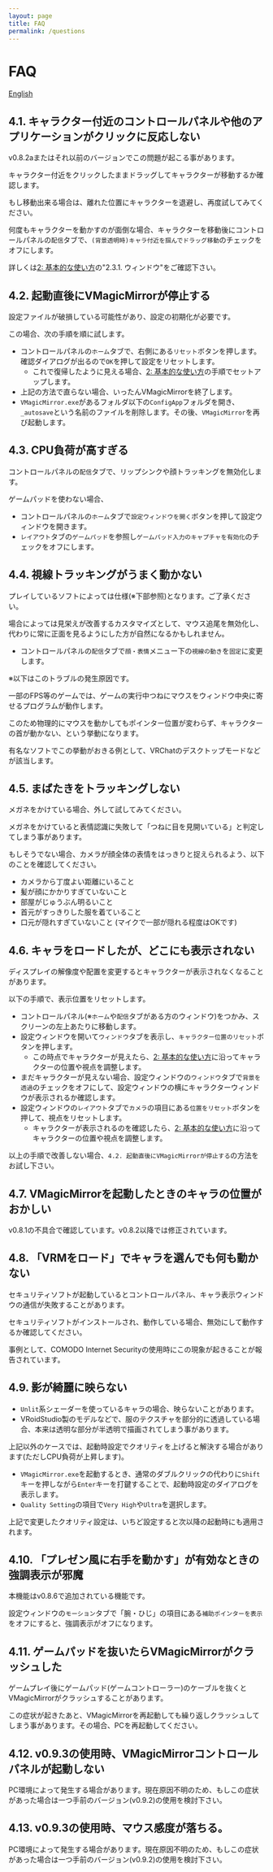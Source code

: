 ```yaml
---
layout: page
title: FAQ
permalink: /questions
---
```


# FAQ

[English](./en/questions)


## 4.1. キャラクター付近のコントロールパネルや他のアプリケーションがクリックに反応しない

v0.8.2aまたはそれ以前のバージョンでこの問題が起こる事があります。

キャラクター付近をクリックしたままドラッグしてキャラクターが移動するか確認します。

もし移動出来る場合は、離れた位置にキャラクターを退避し、再度試してみてください。

何度もキャラクターを動かすのが面倒な場合、キャラクターを移動後にコントロールパネルの`配信`タブで、`(背景透明時)キャラ付近を掴んでドラッグ移動`のチェックをオフにします。

詳しくは[2: 基本的な使い方](./get_started.html)の"2.3.1. ウィンドウ"をご確認下さい。


## 4.2. 起動直後にVMagicMirrorが停止する

設定ファイルが破損している可能性があり、設定の初期化が必要です。

この場合、次の手順を順に試します。

* コントロールパネルの`ホーム`タブで、右側にある`リセット`ボタンを押します。確認ダイアログが出るので`OK`を押して設定をリセットします。
    + これで復帰したように見える場合、[2: 基本的な使い方](./get_started.html)の手順でセットアップします。
* 上記の方法で直らない場合、いったんVMagicMirrorを終了します。
* `VMagicMirror.exe`があるフォルダ以下の`ConfigApp`フォルダを開き、`_autosave`という名前のファイルを削除します。その後、`VMagicMirror`を再び起動します。


## 4.3. CPU負荷が高すぎる

コントロールパネルの`配信`タブで、リップシンクや顔トラッキングを無効化します。

ゲームパッドを使わない場合、

* コントロールパネルの`ホーム`タブで`設定ウィンドウを開く`ボタンを押して設定ウィンドウを開きます。
* `レイアウト`タブの`ゲームパッド`を参照し`ゲームパッド入力のキャプチャを有効化`のチェックをオフにします。


## 4.4. 視線トラッキングがうまく動かない

プレイしているソフトによっては仕様(※下部参照)となります。ご了承ください。

場合によっては見栄えが改善するカスタマイズとして、マウス追尾を無効化し、代わりに常に正面を見るようにした方が自然になるかもしれません。

* コントロールパネルの`配信`タブで`顔・表情`メニュー下の`視線の動き`を`固定`に変更します。


※以下はこのトラブルの発生原因です。

一部のFPS等のゲームでは、ゲームの実行中つねにマウスをウィンドウ中央に寄せるプログラムが動作します。

このため物理的にマウスを動かしてもポインター位置が変わらず、キャラクターの首が動かない、という挙動になります。

有名なソフトでこの挙動がおきる例として、VRChatのデスクトップモードなどが該当します。



## 4.5. まばたきをトラッキングしない

メガネをかけている場合、外して試してみてください。

メガネをかけていると表情認識に失敗して「つねに目を見開いている」と判定してしまう事があります。

もしそうでない場合、カメラが顔全体の表情をはっきりと捉えられるよう、以下のことを確認してください。

* カメラから丁度よい距離にいること
* 髪が顔にかかりすぎていないこと
* 部屋がじゅうぶん明るいこと
* 首元がすっきりした服を着ていること
* 口元が隠れすぎていないこと (マイクで一部が隠れる程度はOKです)

## 4.6. キャラをロードしたが、どこにも表示されない

ディスプレイの解像度や配置を変更するとキャラクターが表示されなくなることがあります。

以下の手順で、表示位置をリセットします。

* コントロールパネル(※`ホーム`や`配信`タブがある方のウィンドウ)をつかみ、スクリーンの左上あたりに移動します。
* 設定ウィンドウを開いて`ウィンドウ`タブを表示し、`キャラクター位置のリセット`ボタンを押します。
    + この時点でキャラクターが見えたら、[2: 基本的な使い方](./get_started.html)に沿ってキャラクターの位置や視点を調整します。
* まだキャラクターが見えない場合、設定ウィンドウの`ウィンドウ`タブで`背景を透過`のチェックをオフにして、設定ウィンドウの横にキャラクターウィンドウが表示されるか確認します。
* 設定ウィンドウの`レイアウト`タブで`カメラ`の項目にある`位置をリセット`ボタンを押して、視点をリセットします。
    * キャラクターが表示されるのを確認したら、[2: 基本的な使い方](./get_started.html)に沿ってキャラクターの位置や視点を調整します。

以上の手順で改善しない場合、`4.2. 起動直後にVMagicMirrorが停止する`の方法をお試し下さい。

## 4.7. VMagicMirrorを起動したときのキャラの位置がおかしい

v0.8.1の不具合で確認しています。v0.8.2以降では修正されています。

## 4.8. 「VRMをロード」でキャラを選んでも何も動かない

セキュリティソフトが起動しているとコントロールパネル、キャラ表示ウィンドウの通信が失敗することがあります。

セキュリティソフトがインストールされ、動作している場合、無効にして動作するか確認してください。

事例として、COMODO Internet Securityの使用時にこの現象が起きることが報告されています。

## 4.9. 影が綺麗に映らない

* `Unlit`系シェーダーを使っているキャラの場合、映らないことがあります。
* VRoidStudio製のモデルなどで、服のテクスチャを部分的に透過している場合、本来は透明な部分が半透明で描画されてしまう事があります。

上記以外のケースでは、起動時設定でクオリティを上げると解決する場合があります(ただしCPU負荷が上昇します)。

* `VMagicMirror.exe`を起動するとき、通常のダブルクリックの代わりに`Shift`キーを押しながら`Enter`キーを打鍵することで、起動時設定のダイアログを表示します。
* `Quality Setting`の項目で`Very High`や`Ultra`を選択します。

上記で変更したクオリティ設定は、いちど設定すると次以降の起動時にも適用されます。

## 4.10. 「プレゼン風に右手を動かす」が有効なときの強調表示が邪魔

本機能はv0.8.6で追加されている機能です。

設定ウィンドウの`モーション`タブで「腕・ひじ」の項目にある`補助ポインターを表示`をオフにすると、強調表示がオフになります。

## 4.11. ゲームパッドを抜いたらVMagicMirrorがクラッシュした

ゲームプレイ後にゲームパッド(ゲームコントローラー)のケーブルを抜くとVMagicMirrorがクラッシュすることがあります。

この症状が起きたあと、VMagicMirrorを再起動しても繰り返しクラッシュしてしまう事があります。その場合、PCを再起動してください。

## 4.12. v0.9.3の使用時、VMagicMirrorコントロールパネルが起動しない

PC環境によって発生する場合があります。現在原因不明のため、もしこの症状があった場合は一つ手前のバージョン(v0.9.2)の使用を検討下さい。

## 4.13. v0.9.3の使用時、マウス感度が落ちる。

PC環境によって発生する場合があります。現在原因不明のため、もしこの症状があった場合は一つ手前のバージョン(v0.9.2)の使用を検討下さい。
